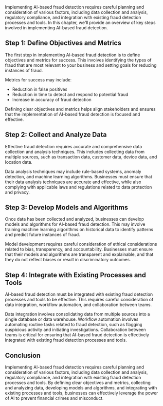 
Implementing AI-based fraud detection requires careful planning and consideration of various factors, including data collection and analysis, regulatory compliance, and integration with existing fraud detection processes and tools. In this chapter, we'll provide an overview of key steps involved in implementing AI-based fraud detection.

Step 1: Define Objectives and Metrics
-------------------------------------

The first step in implementing AI-based fraud detection is to define objectives and metrics for success. This involves identifying the types of fraud that are most relevant to your business and setting goals for reducing instances of fraud.

Metrics for success may include:

* Reduction in false positives
* Reduction in time to detect and respond to potential fraud
* Increase in accuracy of fraud detection

Defining clear objectives and metrics helps align stakeholders and ensures that the implementation of AI-based fraud detection is focused and effective.

Step 2: Collect and Analyze Data
--------------------------------

Effective fraud detection requires accurate and comprehensive data collection and analysis techniques. This includes collecting data from multiple sources, such as transaction data, customer data, device data, and location data.

Data analysis techniques may include rule-based systems, anomaly detection, and machine learning algorithms. Businesses must ensure that their data analysis techniques are accurate and effective, while also complying with applicable laws and regulations related to data protection and privacy.

Step 3: Develop Models and Algorithms
-------------------------------------

Once data has been collected and analyzed, businesses can develop models and algorithms for AI-based fraud detection. This may involve training machine learning algorithms on historical data to identify patterns and predict future instances of fraud.

Model development requires careful consideration of ethical considerations related to bias, transparency, and accountability. Businesses must ensure that their models and algorithms are transparent and explainable, and that they do not reflect biases or result in discriminatory outcomes.

Step 4: Integrate with Existing Processes and Tools
---------------------------------------------------

AI-based fraud detection must be integrated with existing fraud detection processes and tools to be effective. This requires careful consideration of data integration, workflow automation, and collaboration between teams.

Data integration involves consolidating data from multiple sources into a single database or data warehouse. Workflow automation involves automating routine tasks related to fraud detection, such as flagging suspicious activity and initiating investigations. Collaboration between teams is critical for ensuring that AI-based fraud detection is effectively integrated with existing fraud detection processes and tools.

Conclusion
----------

Implementing AI-based fraud detection requires careful planning and consideration of various factors, including data collection and analysis, regulatory compliance, and integration with existing fraud detection processes and tools. By defining clear objectives and metrics, collecting and analyzing data, developing models and algorithms, and integrating with existing processes and tools, businesses can effectively leverage the power of AI to prevent financial crimes and misconduct.
